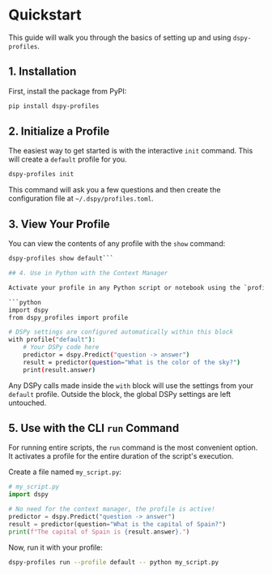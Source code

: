 # Quickstart

This guide will walk you through the basics of setting up and using `dspy-profiles`.

## 1. Installation

First, install the package from PyPI:

```bash
pip install dspy-profiles
```

## 2. Initialize a Profile

The easiest way to get started is with the interactive `init` command. This will create a `default` profile for you.

```bash
dspy-profiles init
```

This command will ask you a few questions and then create the configuration file at `~/.dspy/profiles.toml`.

## 3. View Your Profile

You can view the contents of any profile with the `show` command:

```bash
dspy-profiles show default```

## 4. Use in Python with the Context Manager

Activate your profile in any Python script or notebook using the `profile` context manager.

```python
import dspy
from dspy_profiles import profile

# DSPy settings are configured automatically within this block
with profile("default"):
    # Your DSPy code here
    predictor = dspy.Predict("question -> answer")
    result = predictor(question="What is the color of the sky?")
    print(result.answer)
```

Any DSPy calls made inside the `with` block will use the settings from your `default` profile. Outside the block, the global DSPy settings are left untouched.

## 5. Use with the CLI `run` Command

For running entire scripts, the `run` command is the most convenient option. It activates a profile for the entire duration of the script's execution.

Create a file named `my_script.py`:
```python
# my_script.py
import dspy

# No need for the context manager, the profile is active!
predictor = dspy.Predict("question -> answer")
result = predictor(question="What is the capital of Spain?")
print(f"The capital of Spain is {result.answer}.")
```

Now, run it with your profile:
```bash
dspy-profiles run --profile default -- python my_script.py
